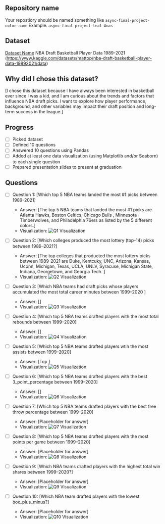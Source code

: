 ## Repository name
Your repostiory should be named something like `async-final-project-color-name`
Example: `async-final-project-teal-Anas`

## Dataset
[Dataset Name](https://www.example.com/link-to-dataset)
NBA Draft Basketball Player Data 1989-2021 (https://www.kaggle.com/datasets/mattop/nba-draft-basketball-player-data-19892021/data)

## Why did I chose this dataset?

[I chose this dataset because I have always been interested in basketball ever since I was a kid, and I am curious about the trends and factors that influence NBA draft picks. I want to explore how player performance, background, and other variables may impact their draft position and long-term success in the league.]

## Progress
- [ ] Picked dataset
- [ ] Defined 10 questions
- [ ] Answered 10 questions using Pandas
- [ ] Added at least one data visualization (using Matplotlib and/or Seaborn) to each single question
- [ ] Prepared presentation slides to present at graduation

## Questions
- [ ] Question 1: [Which top 5 NBA teams landed the most #1 picks between 1989-2021]
  - Answer: [The top 5 NBA teams that landed the most #1 picks are Atlanta Hawks, Boston Celtics, Chicago Bulls , Minnesota Timberwolves, and Philadelphia 76ers as listed by the 5 different colors.]
  - Visualization: ![Q1 Visualization](IMG1.png)

- [ ] Question 2: [Which colleges produced the most lottery (top-14) picks between 1989–2021?]
  - Answer: [The top colleges that producted the most lottery picks between 1989-2021 are Duke, Kentcuky, UNC, Arizona, Kansas, Uconn, Michigan, Texas, UCLA, UNLV, Syracuse, Michigan State, Indiana, Georgetown, and Georgia Tech. ]
  - Visualization: ![Q2 Visualization](https://example.com/path-to-image-2.png)

- [ ] Question 3: [Which NBA teams had draft picks whose players accumulated the most total career minutes between 1999–2020 ]
  - Answer: []
  - Visualization: ![Q3 Visualization](https://example.com/path-to-image-3.png)

- [ ] Question 4: [Which top 5 NBA teams drafted players with the most total rebounds between 1999–2020]
  - Answer: []
  - Visualization: ![Q4 Visualization](https://example.com/path-to-image-4.png)

- [ ] Question 5: [Which top 5 NBA teams drafted players wtih the most assists between 1999–2020]
  - Answer: [Top ]
  - Visualization: ![Q5 Visualization](https://example.com/path-to-image-5.png)

- [ ] Question 6: [Which top 5 NBA teams drafted players with the best 3_point_percentage between 1999–2020]
  - Answer: []
  - Visualization: ![Q6 Visualization](https://example.com/path-to-image-6.png)

- [ ] Question 7: [Which top 5 NBA teams drafted players with the best free throw percentage between 1999–2020]
  - Answer: [Placeholder for answer]
  - Visualization: ![Q7 Visualization](https://example.com/path-to-image-7.png)

- [ ] Question 8: [Which top 5 NBA teams drafted players with the most points per game between 1999–2020]
  - Answer: [Placeholder for answer]
  - Visualization: ![Q8 Visualization](https://example.com/path-to-image-8.png)

- [ ] Question 9: [Which NBA teams drafted players with the highest total win shares between 1999–2020?]
  - Answer: [Placeholder for answer]
  - Visualization: ![Q9 Visualization](https://example.com/path-to-image-9.png)

- [ ] Question 10: [Which NBA team drafted players with the lowest box_plus_minus?]
  - Answer: [Placeholder for answer]
  - Visualization: ![Q10 Visualization](https://example.com/path-to-image-10.png)
